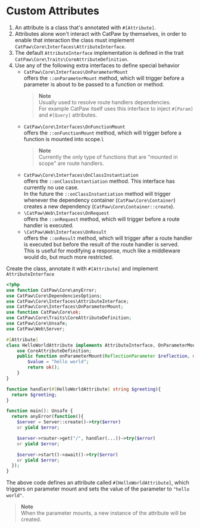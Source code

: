 # Custom Attributes

1. An attribute is a class that's annotated with `#[Attribute]`.<br/>
2. Attributes alone won't interact with CatPaw by themselves, in order to enable that interaction the class must
   implement `CatPaw\Core\Interfaces\AttributeInterface`.
3. The default `AttributeInterface` implementation is defined in the
   trait `CatPaw\Core\Traits\CoreAttributeDefinition`.
4. Use any of the following extra interfaces to define special behavior
    - `CatPaw\Core\Interfaces\OnParameterMount`\
      offers the `::onParameterMount` method, which will trigger
      before a parameter is about to be passed to a function or method.
      > **Note**\
      Usually used to resolve route handlers dependencies.\
      For example CatPaw itself uses this interface to inject `#[Param]` and `#[Query]` attributes.
    - `CatPaw\Core\Interfaces\OnFunctionMount`\
      offers the `::onFunctionMount` method, which will trigger before a function is mounted into scope.\
      > **Note**\
      Currently the only type of functions that are "mounted in scope" are route handlers.
    - `CatPaw\Core\Interfaces\OnClassInstantiation`\
      offers the `::onClassInstantiation` method.
      This interface has currently no use case.\
      In the future the `::onClassInstantiation` method will trigger whenever the dependency
      container (`CatPaw\Core\Container`) creates a new dependency (`CatPaw\Core\Container::create`).
    - `\CatPaw\Web\Interfaces\OnRequest`\
      offers the `::onRequest` method, which will trigger before a route handler is executed.
    - `\CatPaw\Web\Interfaces\OnResult`\
      offers the `::onResult` method, which will trigger after a route handler is executed but before the result of the
      route handler is served.\
      This is useful for modifying a response, much like a middleware would do, but much more restricted.

Create the class, annotate it with `#[Attribute]` and implement `AttributeInterface`

```php
<?php
use function CatPaw\Core\anyError;
use CatPaw\Core\DependenciesOptions;
use CatPaw\Core\Interfaces\AttributeInterface;
use CatPaw\Core\Interfaces\OnParameterMount;
use function CatPaw\Core\ok;
use CatPaw\Core\Traits\CoreAttributeDefinition;
use CatPaw\Core\Unsafe;
use CatPaw\Web\Server;

#[Attribute]
class HelloWorldAttribute implements AttributeInterface, OnParameterMount {
    use CoreAttributeDefinition;
    public function onParameterMount(ReflectionParameter $reflection, mixed &$value, DependenciesOptions $options) : Unsafe {
        $value = "hello world";
        return ok();
    }
}

function handler(#[HelloWorldAttribute] string $greeting){
  return $greeting;
}

function main(): Unsafe {
  return anyError(function(){
    $server = Server::create()->try($error)
    or yield $error;

    $server->router->get("/", handler(...))->try($error)
    or yield $error;

    $server->start()->await()->try($error)
    or yield $error;
  });
}
```

The above code defines an attribute called `#[HelloWorldAttribute]`, which triggers on parameter mount and sets the
value of the parameter to `"hello world"`.

> **Note**\
> When the parameter mounts, a new instance of the attribute will be created.
